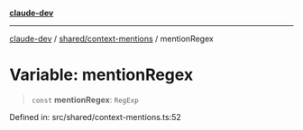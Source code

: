 [**claude-dev**](../../../README.md)

***

[claude-dev](../../../README.md) / [shared/context-mentions](../README.md) / mentionRegex

# Variable: mentionRegex

> `const` **mentionRegex**: `RegExp`

Defined in: src/shared/context-mentions.ts:52
